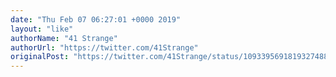 ```yaml
---
date: "Thu Feb 07 06:27:01 +0000 2019"
layout: "like"
authorName: "41 Strange"
authorUrl: "https://twitter.com/41Strange"
originalPost: "https://twitter.com/41Strange/status/1093395691819327488"
---
```

